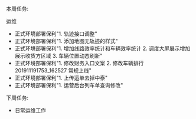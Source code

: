 本周任务:

运维

- 正式环境部署保利"1. 轨迹接口调整"
- 正式环境部署保利"1. 添加地图无轨迹的样式"
- 正式环境部署保利"1. 增加线路效率统计和车辆效率统计 2. 调度大屏展示增加 展示收货方区域 3. 车辆位置动态刷新"
- 正式环境部署保利"1. 修改财务入口文案 2. 修改车辆排行	201911191753_162527	常规上线"
- 正式环境部署保利"1. 上传运单去掉中泰"
- 正式环境部署保利"1. 运营后台列车单查询修改"

下周任务:

- 日常运维工作  